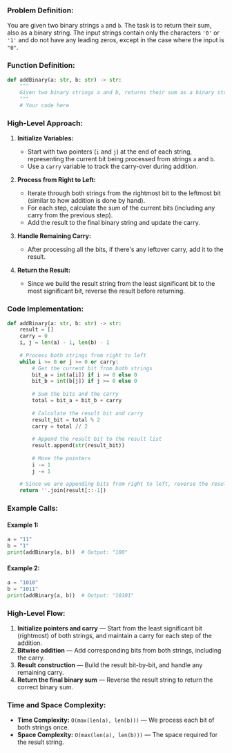 ### Problem Definition:

You are given two binary strings `a` and `b`. The task is to return their sum, also as a binary string. The input strings contain only the characters `'0'` or `'1'` and do not have any leading zeros, except in the case where the input is `"0"`.

### Function Definition:

```python
def addBinary(a: str, b: str) -> str:
    """
    Given two binary strings a and b, returns their sum as a binary string.
    """
    # Your code here
```

### High-Level Approach:

1. **Initialize Variables:**
   - Start with two pointers (`i` and `j`) at the end of each string, representing the current bit being processed from strings `a` and `b`.
   - Use a `carry` variable to track the carry-over during addition.

2. **Process from Right to Left:**
   - Iterate through both strings from the rightmost bit to the leftmost bit (similar to how addition is done by hand).
   - For each step, calculate the sum of the current bits (including any carry from the previous step).
   - Add the result to the final binary string and update the carry.

3. **Handle Remaining Carry:**
   - After processing all the bits, if there's any leftover carry, add it to the result.

4. **Return the Result:**
   - Since we build the result string from the least significant bit to the most significant bit, reverse the result before returning.

### Code Implementation:

```python
def addBinary(a: str, b: str) -> str:
    result = []
    carry = 0
    i, j = len(a) - 1, len(b) - 1
    
    # Process both strings from right to left
    while i >= 0 or j >= 0 or carry:
        # Get the current bit from both strings
        bit_a = int(a[i]) if i >= 0 else 0
        bit_b = int(b[j]) if j >= 0 else 0
        
        # Sum the bits and the carry
        total = bit_a + bit_b + carry
        
        # Calculate the result bit and carry
        result_bit = total % 2
        carry = total // 2
        
        # Append the result bit to the result list
        result.append(str(result_bit))
        
        # Move the pointers
        i -= 1
        j -= 1
    
    # Since we are appending bits from right to left, reverse the result
    return ''.join(result[::-1])
```

### Example Calls:

#### Example 1:
```python
a = "11"
b = "1"
print(addBinary(a, b))  # Output: "100"
```

#### Example 2:
```python
a = "1010"
b = "1011"
print(addBinary(a, b))  # Output: "10101"
```

### High-Level Flow:

1. **Initialize pointers and carry** — Start from the least significant bit (rightmost) of both strings, and maintain a carry for each step of the addition.
2. **Bitwise addition** — Add corresponding bits from both strings, including the carry.
3. **Result construction** — Build the result bit-by-bit, and handle any remaining carry.
4. **Return the final binary sum** — Reverse the result string to return the correct binary sum.

### Time and Space Complexity:

- **Time Complexity:** `O(max(len(a), len(b)))` — We process each bit of both strings once.
- **Space Complexity:** `O(max(len(a), len(b)))` — The space required for the result string.
